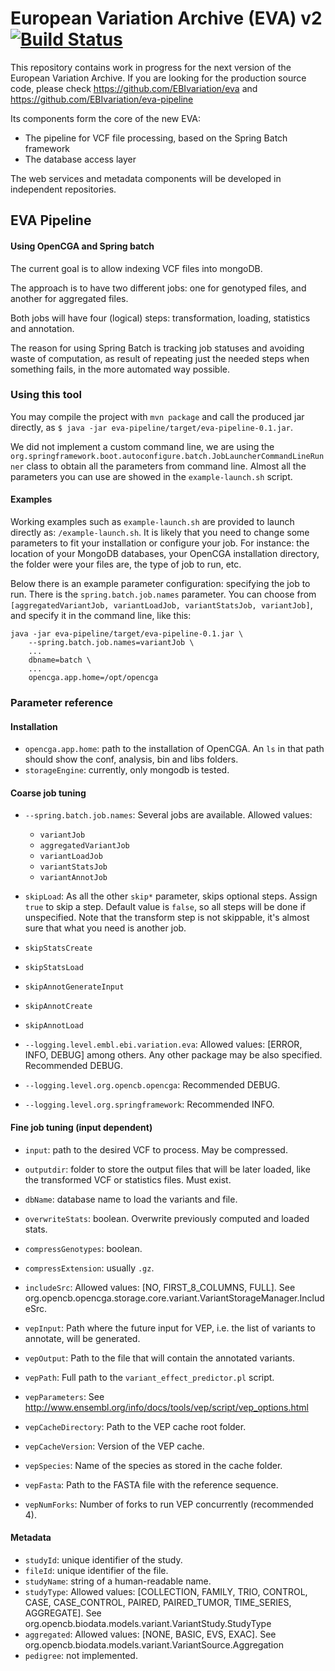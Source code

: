# European Variation Archive (EVA) v2 [![Build Status](https://travis-ci.org/EBIvariation/eva-v2.svg)](https://travis-ci.org/EBIvariation/eva-v2)

This repository contains work in progress for the next version of the European Variation Archive. If you are looking for the production source code, please check https://github.com/EBIvariation/eva and https://github.com/EBIvariation/eva-pipeline

Its components form the core of the new EVA:

* The pipeline for VCF file processing, based on the Spring Batch framework
* The database access layer

The web services and metadata components will be developed in independent repositories.


## EVA Pipeline
#### Using OpenCGA and Spring batch

The current goal is to allow indexing VCF files into mongoDB.

The approach is to have two different jobs: one for genotyped files, and another for aggregated files.

Both jobs will have four (logical) steps: transformation, loading, statistics and annotation.

The reason for using Spring Batch is tracking job statuses and avoiding waste of computation, as result of repeating just 
the needed steps when something fails, in the more automated way possible.

### Using this tool

You may compile the project with `mvn package` and call the produced jar directly, as `$ java -jar eva-pipeline/target/eva-pipeline-0.1.jar`.

We did not implement a custom command line, we are using the
`org.springframework.boot.autoconfigure.batch.JobLauncherCommandLineRunner` class to obtain all the parameters from
command line. Almost all the parameters you can use are showed in the `example-launch.sh` script.

#### Examples

Working examples such as `example-launch.sh` are provided to launch directly as:
`/example-launch.sh`. It is likely that you need to change some parameters to fit your installation
or configure your job. For instance: the location of your MongoDB databases, your OpenCGA
installation directory, the folder were your files are, the type of job to run, etc.

Below there is an example parameter configuration: specifying the job to run. There is the `spring.batch.job.names`
parameter. You can choose from `[aggregatedVariantJob, variantLoadJob, variantStatsJob, variantJob]`, and specify it in
the command line, like this:

    java -jar eva-pipeline/target/eva-pipeline-0.1.jar \
        --spring.batch.job.names=variantJob \
        ...
        dbname=batch \
        ...
        opencga.app.home=/opt/opencga

### Parameter reference

#### Installation

* `opencga.app.home`: path to the installation of OpenCGA. An `ls` in that path should show the conf, analysis, bin and libs folders.
* `storageEngine`: currently, only mongodb is tested.

#### Coarse job tuning
* `--spring.batch.job.names`: Several jobs are available. Allowed values:  
    * `variantJob`
    * `aggregatedVariantJob`
    * `variantLoadJob`
    * `variantStatsJob`
    * `variantAnnotJob`


* `skipLoad`: As all the other `skip*` parameter, skips optional steps. Assign `true` to skip a step. Default value is
 `false`, so all steps will be done if unspecified. Note that the transform step is not skippable, it's almost sure
 that what you need is another job.
* `skipStatsCreate`
* `skipStatsLoad`
* `skipAnnotGenerateInput`
* `skipAnnotCreate`
* `skipAnnotLoad`


* `--logging.level.embl.ebi.variation.eva`: Allowed values: [ERROR, INFO, DEBUG] among others. Any other package may be also specified. Recommended DEBUG.
* `--logging.level.org.opencb.opencga`: Recommended DEBUG.
* `--logging.level.org.springframework`: Recommended INFO.

#### Fine job tuning (input dependent)
* `input`: path to the desired VCF to process. May be compressed.
* `outputdir`: folder to store the output files that will be later loaded, like the transformed VCF or statistics files. Must exist.
* `dbName`: database name to load the variants and file.
* `overwriteStats`: boolean. Overwrite previously computed and loaded stats.
* `compressGenotypes`: boolean.
* `compressExtension`: usually `.gz`.
* `includeSrc`: Allowed values: [NO, FIRST_8_COLUMNS, FULL]. See org.opencb.opencga.storage.core.variant.VariantStorageManager.IncludeSrc.

* `vepInput`: Path where the future input for VEP, i.e. the list of variants to annotate, will be generated.
* `vepOutput`: Path to the file that will contain the annotated variants.
* `vepPath`: Full path to the `variant_effect_predictor.pl` script.
* `vepParameters`: See http://www.ensembl.org/info/docs/tools/vep/script/vep_options.html
* `vepCacheDirectory`: Path to the VEP cache root folder.
* `vepCacheVersion`: Version of the VEP cache.
* `vepSpecies`: Name of the species as stored in the cache folder.
* `vepFasta`: Path to the FASTA file with the reference sequence.
* `vepNumForks`: Number of forks to run VEP concurrently (recommended 4).

#### Metadata
* `studyId`: unique identifier of the study.
* `fileId`: unique identifier of the file.
* `studyName`: string of a human-readable name.
* `studyType`: Allowed values: [COLLECTION, FAMILY, TRIO, CONTROL, CASE, CASE_CONTROL, PAIRED, PAIRED_TUMOR, TIME_SERIES, AGGREGATE]. See org.opencb.biodata.models.variant.VariantStudy.StudyType
* `aggregated`: Allowed values: [NONE, BASIC, EVS, EXAC]. See org.opencb.biodata.models.variant.VariantSource.Aggregation
* `pedigree`: not implemented.

